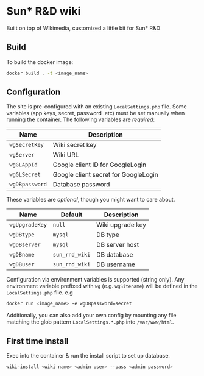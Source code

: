 # Sun* R&D wiki

Built on top of Wikimedia, customized a little bit for Sun* R&D

## Build

To build the docker image:

```sh
docker build . -t <image_name>
```

## Configuration

The site is pre-configured with an existing `LocalSettings.php` file. Some variables (app keys, secret, password .etc)
must be set manually when running the container. The following variables are *required*:

| Name           | Description                          |
|----------------|--------------------------------------|
| `wgSecretKey`  | Wiki secret key                      |
| `wgServer`     | Wiki URL                             |
| `wgGLAppId`    | Google client ID for GoogleLogin     |
| `wgGLSecret`   | Google client secret for GoogleLogin |
| `wgDBpassword` | Database password                    |

These variables are *optional*, though you might want to care about.

| Name           | Default        | Description      |
|----------------|----------------|------------------|
| `wgUpgradeKey` | `null`         | Wiki upgrade key |
| `wgDBtype`     | `mysql`        | DB type          |
| `wgDBserver`   | `mysql`        | DB server host   |
| `wgDBname`     | `sun_rnd_wiki` | DB database      |
| `wgDBuser`     | `sun_rnd_wiki` | DB username      |

Configuration via environment variables is supported (string only).
Any environment variable prefixed with `wg` (e.g. `wgSitename`) will be defined in the `LocalSettings.php` file. e.g

```sh
docker run <image_name> -e wgDBpassword=secret
```

Additionally, you can also add your own config by mounting any file matching the glob pattern `LocalSettings.*.php` into `/var/www/html`.

## First time install

Exec into the container & run the install script to set up database.

```sh
wiki-install <wiki name> <admin user> --pass <admin password>
```
